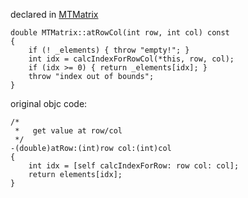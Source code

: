 
declared in [MTMatrix](MTMatrix.hpp.md)

~~~ { .cpp }
double MTMatrix::atRowCol(int row, int col) const
{
	if (! _elements) { throw "empty!"; }
	int idx = calcIndexForRowCol(*this, row, col);
	if (idx >= 0) { return _elements[idx]; }
	throw "index out of bounds";
}
~~~


original objc code:

~~~ { .ObjectiveC }
/*
 *   get value at row/col
 */
-(double)atRow:(int)row col:(int)col
{
	int idx = [self calcIndexForRow: row col: col];
	return elements[idx];
}
~~~
